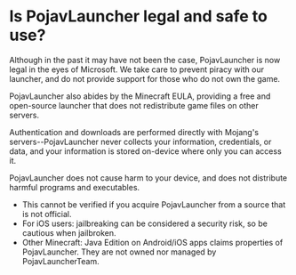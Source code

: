 # Is PojavLauncher legal and safe to use?

Although in the past it may have not been the case, PojavLauncher is now legal in the eyes of Microsoft. We take care to prevent piracy with our launcher, and do not provide support for those who do not own the game.

PojavLauncher also abides by the Minecraft EULA, providing a free and open-source launcher that does not redistribute game files on other servers. 

Authentication and downloads are performed directly with Mojang's servers--PojavLauncher never collects your information, credentials, or data, and your information is stored on-device where only you can access it. 

PojavLauncher does not cause harm to your device, and does not distribute harmful programs and executables.
* This cannot be verified if you acquire PojavLauncher from a source that is not official.
* For iOS users: jailbreaking can be considered a security risk, so be cautious when jailbroken.
* Other Minecraft: Java Edition on Android/iOS apps claims properties of PojavLauncher. They are not owned nor managed by PojavLauncherTeam.
